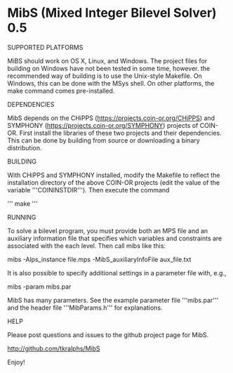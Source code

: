 MibS (Mixed Integer Bilevel Solver) 0.5
=======================================

SUPPORTED PLATFORMS

MiBS should work on OS X, Linux, and Windows. The project files for building
on Windows have not been tested in some time, however. the recommended way of
building is to use the Unix-style Makefile. On Windows, this can be done
with the MSys shell. On other platforms, the make command comes pre-installed.

DEPENDENCIES

MibS depends on the CHiPPS (https://projects.coin-or.org/CHiPPS) and SYMPHONY
(https://projects.coin-or.org/SYMPHONY) projects of COIN-OR. First install the
libraries of these two projects and their dependencies. This can be done by
building from source or downloading a binary distribution.

BUILDING

With CHiPPS and SYMPHONY installed, modify the Makefile to reflect the installation 
directory of the above COIN-OR projects (edit the value of the variable '''COININSTDIR'''). 
Then execute the command

'''
make
'''

RUNNING

To solve a bilevel program, you must provide both an MPS file and an auxiliary
information file that specifies which variables and constraints are associated
with the each level. Then call mibs like this:

mibs -Alps_instance file.mps -MibS_auxiliaryInfoFile aux_file.txt

It is also possible to specify additional settings in a parameter file with, e.g.,

mibs -param mibs.par

MibS has many parameters. See the example parameter file '''mibs.par''' and
the header file '''MibParams.h''' for explanations.

HELP

Please post questions and issues to the github project page for MibS.

http://github.com/tkralphs/MibS

Enjoy!